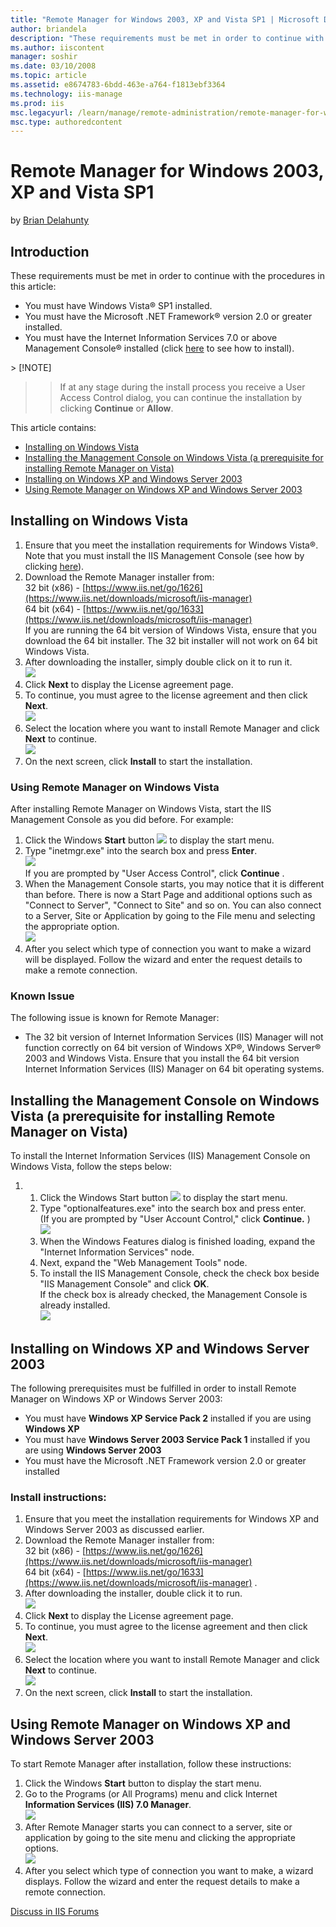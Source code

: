 ```yaml
---
title: "Remote Manager for Windows 2003, XP and Vista SP1 | Microsoft Docs"
author: briandela
description: "These requirements must be met in order to continue with the procedures in this article: You must have Windows Vista ® SP1 installed. You must have the Micro..."
ms.author: iiscontent
manager: soshir
ms.date: 03/10/2008
ms.topic: article
ms.assetid: e8674783-6bdd-463e-a764-f1813ebf3364
ms.technology: iis-manage
ms.prod: iis
msc.legacyurl: /learn/manage/remote-administration/remote-manager-for-windows-2003-xp-and-vista-sp1
msc.type: authoredcontent
---
```

Remote Manager for Windows 2003, XP and Vista SP1
====================
by [Brian Delahunty](https://github.com/briandela)

## Introduction

These requirements must be met in order to continue with the procedures in this article:

- You must have Windows Vista® SP1 installed.
- You must have the Microsoft .NET Framework® version 2.0 or greater installed.
- You must have the Internet Information Services 7.0 or above Management Console® installed (click [here](https://blogs.iis.net/bdela/#InstallingMgtConsole) to see how to install).

<a id="VistaInstall"></a>> [!NOTE]
>> If at any stage during the install process you receive a User Access Control dialog, you can continue the installation by clicking **Continue** or **Allow**.

This article contains:

- [Installing on Windows Vista](remote-manager-for-windows-2003-xp-and-vista-sp1.md#01)
- [Installing the Management Console on Windows Vista (a prerequisite for installing Remote Manager on Vista)](remote-manager-for-windows-2003-xp-and-vista-sp1.md#02)
- [Installing on Windows XP and Windows Server 2003](remote-manager-for-windows-2003-xp-and-vista-sp1.md#03)
- [Using Remote Manager on Windows XP and Windows Server 2003](remote-manager-for-windows-2003-xp-and-vista-sp1.md#04)

<a id="01"></a>

## Installing on Windows Vista

1. Ensure that you meet the installation requirements for Windows Vista®. Note that you must install the IIS Management Console (see how by clicking [here](https://blogs.iis.net/bdela/#InstallingMgtConsole)).
2. Download the Remote Manager installer from:   
 32 bit (x86) -     [https://www.iis.net/go/1626](https://www.iis.net/downloads/microsoft/iis-manager)  
 64 bit (x64) -     [https://www.iis.net/go/1633](https://www.iis.net/downloads/microsoft/iis-manager)  
 If you are running the 64 bit version of Windows Vista, ensure that you download the 64 bit installer. The 32 bit installer will not work on 64 bit Windows Vista.
3. After downloading the installer, simply double click on it to run it.   
    [![](remote-manager-for-windows-2003-xp-and-vista-sp1/_static/image2.jpg)](remote-manager-for-windows-2003-xp-and-vista-sp1/_static/image1.jpg)
4. Click **Next** to display the License agreement page.
5. To continue, you must agree to the license agreement and then click **Next**.   
    [![](remote-manager-for-windows-2003-xp-and-vista-sp1/_static/image5.jpg)](remote-manager-for-windows-2003-xp-and-vista-sp1/_static/image4.jpg)
6. Select the location where you want to install Remote Manager and click **Next** to continue.   
    [![](remote-manager-for-windows-2003-xp-and-vista-sp1/_static/image7.jpg)](remote-manager-for-windows-2003-xp-and-vista-sp1/_static/image6.jpg)
7. On the next screen, click **Install** to start the installation.

<a id="UsingVista"></a>

### Using Remote Manager on Windows Vista

After installing Remote Manager on Windows Vista, start the IIS Management Console as you did before. For example:

1. Click the Windows **Start** button [![](remote-manager-for-windows-2003-xp-and-vista-sp1/_static/image9.jpg)](remote-manager-for-windows-2003-xp-and-vista-sp1/_static/image8.jpg) to display the start menu.
2. Type "inetmgr.exe" into the search box and press **Enter**.   
    [![](remote-manager-for-windows-2003-xp-and-vista-sp1/_static/image11.jpg)](remote-manager-for-windows-2003-xp-and-vista-sp1/_static/image10.jpg)  
 If you are prompted by "User Access Control", click     **Continue** .
3. When the Management Console starts, you may notice that it is different than before. There is now a Start Page and additional options such as "Connect to Server", "Connect to Site" and so on. You can also connect to a Server, Site or Application by going to the File menu and selecting the appropriate option.   
    [![](remote-manager-for-windows-2003-xp-and-vista-sp1/_static/image13.jpg)](remote-manager-for-windows-2003-xp-and-vista-sp1/_static/image12.jpg)
4. After you select which type of connection you want to make a wizard will be displayed. Follow the wizard and enter the request details to make a remote connection.

### Known Issue

The following issue is known for Remote Manager:

- The 32 bit version of Internet Information Services (IIS) Manager will not function correctly on 64 bit version of Windows XP®, Windows Server® 2003 and Windows Vista. Ensure that you install the 64 bit version Internet Information Services (IIS) Manager on 64 bit operating systems.

<a id="InstallingMgtConsole"></a><a id="02"></a>

## Installing the Management Console on Windows Vista (a prerequisite for installing Remote Manager on Vista)

To install the Internet Information Services (IIS) Management Console on Windows Vista, follow the steps below:

1. 1. Click the Windows Start button [![](remote-manager-for-windows-2003-xp-and-vista-sp1/_static/image15.jpg)](remote-manager-for-windows-2003-xp-and-vista-sp1/_static/image14.jpg) to display the start menu.
    2. Type "optionalfeatures.exe" into the search box and press enter.   
 (If you are prompted by "User Account Control," click         **Continue.** )   
        [![](remote-manager-for-windows-2003-xp-and-vista-sp1/_static/image17.jpg)](remote-manager-for-windows-2003-xp-and-vista-sp1/_static/image16.jpg)
    3. When the Windows Features dialog is finished loading, expand the "Internet Information Services" node.
    4. Next, expand the "Web Management Tools" node.
    5. To install the IIS Management Console, check the check box beside "IIS Management Console" and click **OK**.   
 If the check box is already checked, the Management Console is already installed.   
        [![](remote-manager-for-windows-2003-xp-and-vista-sp1/_static/image20.jpg)](remote-manager-for-windows-2003-xp-and-vista-sp1/_static/image19.jpg)

<a id="XP2k3Req"></a><a id="03"></a>

## Installing on Windows XP and Windows Server 2003

The following prerequisites must be fulfilled in order to install Remote Manager on Windows XP or Windows Server 2003:

- You must have **Windows XP Service Pack 2** installed if you are using **Windows XP**
- You must have **Windows Server 2003 Service Pack 1** installed if you are using **Windows Server 2003**
- You must have the Microsoft .NET Framework version 2.0 or greater installed

<a id="XP2k3Install"></a>

### Install instructions:

1. Ensure that you meet the installation requirements for Windows XP and Windows Server 2003 as discussed earlier.
2. Download the Remote Manager installer from:   
 32 bit (x86) -     [https://www.iis.net/go/1626](https://www.iis.net/downloads/microsoft/iis-manager)  
 64 bit (x64) -     [https://www.iis.net/go/1633](https://www.iis.net/downloads/microsoft/iis-manager) .
3. After downloading the installer, double click it to run.   
    [![](remote-manager-for-windows-2003-xp-and-vista-sp1/_static/image23.jpg)](remote-manager-for-windows-2003-xp-and-vista-sp1/_static/image22.jpg)
4. Click **Next** to display the License agreement page.
5. To continue, you must agree to the license agreement and then click **Next**.   
    [![](remote-manager-for-windows-2003-xp-and-vista-sp1/_static/image25.jpg)](remote-manager-for-windows-2003-xp-and-vista-sp1/_static/image24.jpg)
6. Select the location where you want to install Remote Manager and click **Next** to continue.   
    [![](remote-manager-for-windows-2003-xp-and-vista-sp1/_static/image27.jpg)](remote-manager-for-windows-2003-xp-and-vista-sp1/_static/image26.jpg)
7. On the next screen, click **Install** to start the installation.

<a id="UsingXP2k3"></a><a id="04"></a>

## Using Remote Manager on Windows XP and Windows Server 2003

To start Remote Manager after installation, follow these instructions:

1. Click the Windows **Start** button to display the start menu.
2. Go to the Programs (or All Programs) menu and click Internet **Information Services (IIS) 7.0 Manager**.   
    [![](remote-manager-for-windows-2003-xp-and-vista-sp1/_static/image29.jpg)](remote-manager-for-windows-2003-xp-and-vista-sp1/_static/image28.jpg)
3. After Remote Manager starts you can connect to a server, site or application by going to the site menu and clicking the appropriate options.   
    [![](remote-manager-for-windows-2003-xp-and-vista-sp1/_static/image31.jpg)](remote-manager-for-windows-2003-xp-and-vista-sp1/_static/image30.jpg)
4. After you select which type of connection you want to make, a wizard displays. Follow the wizard and enter the request details to make a remote connection.
  
  
[Discuss in IIS Forums](https://forums.iis.net/1111.aspx)
